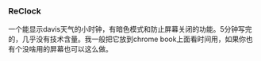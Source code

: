 ### ReClock

一个能显示davis天气的小时钟，有暗色模式和防止屏幕关闭的功能。5分钟写完的，几乎没有技术含量。我一般把它放到chrome book上面看时间用，如果你也有个没啥用的屏幕也可以这么做。

